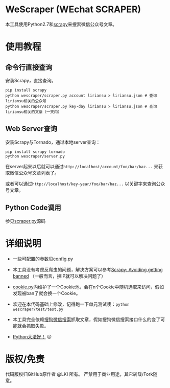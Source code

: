 # WeScraper (WEchat SCRAPER)

本工具使用Python2.7和[scrapy][scrapy]来搜索微信公众号文章。

# 使用教程

## 命令行直接查询

安装Scrapy，直接查询。

```
pip install scrapy
python wescraper/scraper.py account liriansu > liriansu.json # 查询liriansu相关的公众号
python wescraper/scraper.py key-day liriansu > liriansu.json # 查询liriansu相关的文章（一天内）
```

## Web Server查询

安装Scrapy与Tornado，通过本地server查询：

```
pip install scrapy tornado
python wescraper/server.py
```

在server起来以后就可以通过`http://localhost/account/foo/bar/baz...`
来获取微信公众号文章列表了。

或者可以通过`http://localhost/key-year/foo/bar/baz...`
以关键字来查询公众号文章。

## Python Code调用

参见[scraper.py][scraper-py]源码

# 详细说明

* 一些可配置的参数见[config.py][config-py]

* 本工具没有考虑反爬虫的问题，解决方案可以参考[Scrapy: Avoiding getting banned][anti]
（一般而言，换IP就可以解决问题了）

* [cookie.py][cookie-py]内维护了一个Cookie池，会在n个Cookie中随机选取来访问，假如发现被ban了就会换一个Cookie。

* 欢迎在本代码基础上修改，记得跑一下单元测试噢：`python wescraper/test/test.py`

* 本工具完全依赖[搜狗微信搜索][sogou]抓取文章，假如搜狗微信搜索接口什么的变了可能就会抓取失败。

* [Python大法好！][dive-into-python] :wink:

# 版权/免责

代码版权归GitHub原作者 @LKI 所有。
严禁用于商业用途，其它转载/Fork随意。

[scrapy]: https://github.com/scrapy/scrapy
[scraper-py]: /wescraper/scraper.py
[config-py]: /wescraper/config.py
[anti]: http://doc.scrapy.org/en/latest/topics/practices.html#avoiding-getting-banned
[cookie-py]: /wescraper/cookie.py
[sogou]:  http://weixin.sogou.com/
[dive-into-python]: http://www.diveintopython.net/
